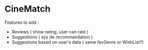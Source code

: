 # CineMatch

Features to add : 
 - Reviews ( show rating, user can rate ) 
 - Suggestions ( sys de recommandation )
 - Suggestions based on user's data ( same favGenre or WishList?)
